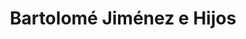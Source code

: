 ---
title: "Bartolomé Jiménez e Hijos"
url: /la-linea-de-la-concepcion/bartolome-jimenez-e-hijos/
shop: Fisch
---